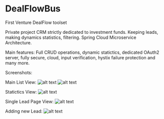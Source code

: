 # DealFlowBus
First Venture DealFlow toolset


Private project CRM strictly dedicated to investment funds. Keeping leads, making dynamics statistics, filtering. Spring Cloud Microservice Architecture. 

Main features: Full CRUD operations, dynamic statictics, dedicated OAuth2 server, fully secure, cloud, input verification, hystix failure protection and many more.

Screenshots:

Main List View:
![alt text](https://i.imgur.com/y51YN7l.png)
![alt text](https://imgur.com/mFf6idC)

Statictics View:
![alt text](https://i.imgur.com/v5iFlAU.png)

Single Lead Page View:
![alt text](https://i.imgur.com/IiiiIyV.png)

Adding new Lead:
![alt text](https://i.imgur.com/pE4SHmh.png)
